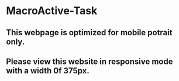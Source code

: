 # MacroActive-Task

## This webpage is optimized for mobile potrait only.
## Please view this website in responsive mode with a width 0f 375px.
